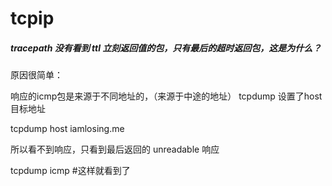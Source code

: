 # tcpip

##### tracepath 没有看到 ttl 立刻返回值的包，只有最后的超时返回包，这是为什么？
  原因很简单：

  响应的icmp包是来源于不同地址的，（来源于中途的地址）
  tcpdump 设置了host 目标地址

  tcpdump host iamlosing.me

  所以看不到响应，只看到最后返回的 unreadable 响应

  tcpdump icmp #这样就看到了


